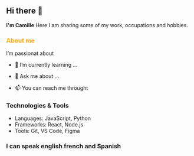 ## Hi there 👋


**I'm Camille** Here I am sharing some of my work, occupations and hobbies.

### <span style="color:orange">About me</span> 
I’m passionat about 


- 🌱 I’m currently learning ...

- 💬 Ask me about ...
- 📫 You can reach me throught

### Technologies & Tools

- Languages: JavaScript, Python
- Frameworks: React, Node.js
- Tools: Git, VS Code, Figma 


### I can speak english french and Spanish 

